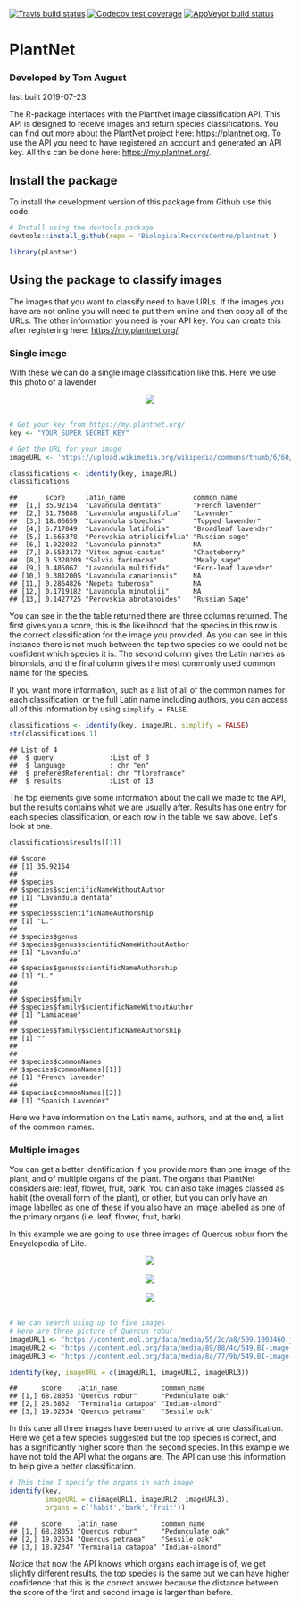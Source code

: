   <!-- badges: start -->
  [![Travis build status](https://travis-ci.org/BiologicalRecordsCentre/plantnet.svg?branch=master)](https://travis-ci.org/BiologicalRecordsCentre/plantnet)
  [![Codecov test coverage](https://codecov.io/gh/BiologicalRecordsCentre/plantnet/branch/master/graph/badge.svg)](https://codecov.io/gh/BiologicalRecordsCentre/plantnet?branch=master)
  [![AppVeyor build status](https://ci.appveyor.com/api/projects/status/github/BiologicalRecordsCentre/plantnet?branch=master&svg=true)](https://ci.appveyor.com/project/BiologicalRecordsCentre/plantnet)
  <!-- badges: end -->

# PlantNet

### Developed by Tom August
last built 2019-07-23

The R-package interfaces with the PlantNet image classification API. This API is designed to receive images and return species classifications. You can find out more about the PlantNet project here: https://plantnet.org. To use the API you need to have registered an account and generated an API key. All this can be done here: https://my.plantnet.org/.

## Install the package

To install the development version of this package from Github use this code.


```r
# Install using the devtools package
devtools::install_github(repo = 'BiologicalRecordsCentre/plantnet')
```

```r
library(plantnet)
```

## Using the package to classify images

The images that you want to classify need to have URLs. If the images you have are not online you will need to put them online and then copy all of the URLs. The other information you need is your API key. You can create this after registering here:  https://my.plantnet.org/.

### Single image

With these we can do a single image classification like this. Here we use this photo of a lavender
 
<center><img style="max-width: 450px" src="https://upload.wikimedia.org/wikipedia/commons/thumb/6/60/Single_lavendar_flower02.jpg/800px-Single_lavendar_flower02.jpg"></center>
<br> 

```r
# Get your key from https://my.plantnet.org/
key <- "YOUR_SUPER_SECRET_KEY"
```

```r
# Get the URL for your image
imageURL <- 'https://upload.wikimedia.org/wikipedia/commons/thumb/6/60/Single_lavendar_flower02.jpg/800px-Single_lavendar_flower02.jpg'
```

```r
classifications <- identify(key, imageURL)
classifications
```

```
##       score     latin_name                 common_name         
##  [1,] 35.92154  "Lavandula dentata"        "French lavender"   
##  [2,] 31.78688  "Lavandula angustifolia"   "Lavender"          
##  [3,] 18.06659  "Lavandula stoechas"       "Topped lavender"   
##  [4,] 6.717049  "Lavandula latifolia"      "Broadleaf lavender"
##  [5,] 1.665378  "Perovskia atriplicifolia" "Russian-sage"      
##  [6,] 1.022022  "Lavandula pinnata"        NA                  
##  [7,] 0.5533172 "Vitex agnus-castus"       "Chasteberry"       
##  [8,] 0.5320209 "Salvia farinacea"         "Mealy sage"        
##  [9,] 0.485067  "Lavandula multifida"      "Fern-leaf lavender"
## [10,] 0.3812005 "Lavandula canariensis"    NA                  
## [11,] 0.2864826 "Nepeta tuberosa"          NA                  
## [12,] 0.1719182 "Lavandula minutolii"      NA                  
## [13,] 0.1427725 "Perovskia abrotanoides"   "Russian Sage"
```

You can see in the the table returned there are three columns returned. The first gives you a score, this is the likelihood that the species in this row is the correct classification for the image you provided. As you can see in this instance there is not much between the top two species so we could not be confident which species it is. The second column gives the Latin names as binomials, and the final column gives the most commonly used common name for the species.

If you want more information, such as a list of all of the common names for each classification, or the full Latin name including authors, you can access all of this information by using `simplify = FALSE`.


```r
classifications <- identify(key, imageURL, simplify = FALSE)
str(classifications,1)
```

```
## List of 4
##  $ query              :List of 3
##  $ language           : chr "en"
##  $ preferedReferential: chr "florefrance"
##  $ results            :List of 13
```

The top elements give some information about the call we made to the API, but the results contains what we are usually after. Results has one entry for each species classification, or each row in the table we saw above. Let's look at one.


```r
classifications$results[[1]]
```

```
## $score
## [1] 35.92154
## 
## $species
## $species$scientificNameWithoutAuthor
## [1] "Lavandula dentata"
## 
## $species$scientificNameAuthorship
## [1] "L."
## 
## $species$genus
## $species$genus$scientificNameWithoutAuthor
## [1] "Lavandula"
## 
## $species$genus$scientificNameAuthorship
## [1] "L."
## 
## 
## $species$family
## $species$family$scientificNameWithoutAuthor
## [1] "Lamiaceae"
## 
## $species$family$scientificNameAuthorship
## [1] ""
## 
## 
## $species$commonNames
## $species$commonNames[[1]]
## [1] "French lavender"
## 
## $species$commonNames[[2]]
## [1] "Spanish Lavender"
```

Here we have information on the Latin name, authors, and at the end, a list of the common names.

### Multiple images

You can get a better identification if you provide more than one image of the plant, and of multiple organs of the plant. The organs that PlantNet considers are: leaf, flower, fruit, bark. You can also take images classed as habit (the overall form of the plant), or other, but you can only have an image labelled as one of these if you also have an image labelled as one of the primary organs (i.e. leaf, flower, fruit, bark).

In this example we are going to use three images of Quercus robur from the Encyclopedia of Life.

<center><img style="max-width: 450px" src="https://content.eol.org/data/media/55/2c/a8/509.1003460.jpg"></center>
<br> 
<center><img style="max-width: 450px" src="https://content.eol.org/data/media/89/88/4c/549.BI-image-16054.jpg"></center>
<br> 
<center><img style="max-width: 450px" src="https://content.eol.org/data/media/8a/77/9b/549.BI-image-76488.jpg"></center>
<br> 

```r
# We can search using up to five images
# Here are three picture of Quercus robur
imageURL1 <- 'https://content.eol.org/data/media/55/2c/a8/509.1003460.jpg'
imageURL2 <- 'https://content.eol.org/data/media/89/88/4c/549.BI-image-16054.jpg'
imageURL3 <- 'https://content.eol.org/data/media/8a/77/9b/549.BI-image-76488.jpg'

identify(key, imageURL = c(imageURL1, imageURL2, imageURL3))
```

```
##      score    latin_name           common_name      
## [1,] 68.28053 "Quercus robur"      "Pedunculate oak"
## [2,] 28.3852  "Terminalia catappa" "Indian-almond"  
## [3,] 19.02534 "Quercus petraea"    "Sessile oak"
```
In this case all three images have been used to arrive at one classification. Here we get a few species suggested but the top species is correct, and has a significantly higher score than the second species. In this example we have not told the API what the organs are. The API can use this information to help give a better classification.


```r
# This time I specify the organs in each image
identify(key,
         imageURL = c(imageURL1, imageURL2, imageURL3),
         organs = c('habit','bark','fruit'))
```

```
##      score    latin_name           common_name      
## [1,] 68.28053 "Quercus robur"      "Pedunculate oak"
## [2,] 19.02534 "Quercus petraea"    "Sessile oak"    
## [3,] 18.92347 "Terminalia catappa" "Indian-almond"
```

Notice that now the API knows which organs each image is of, we get slightly different results, the top species is the same but we can have higher confidence that this is the correct answer because the distance between the score of the first and second image is larger than before.
